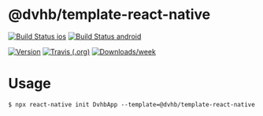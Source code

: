 # @dvhb/template-react-native 

[![Build Status ios](https://img.shields.io/bitrise/3ff11fe8457bd304/master?label=bitrise%20ios&token=lESRN9rEFFfDq92JtXs_jw)](https://app.bitrise.io/app/3ff11fe8457bd304)
[![Build Status android](https://img.shields.io/bitrise/9404add1a98b880b/master?label=bitrise%20android&token=KU_3Aj-TgyLq8MhloQn_Rw)](https://app.bitrise.io/app/9404add1a98b880b)

[![Version](https://img.shields.io/npm/v/@dvhb/template-react-native.svg)](https://npmjs.org/package/@dvhb/template-react-native)
[![Travis (.org)](https://img.shields.io/travis/dvhb/template-react-native)](https://travis-ci.org/dvhb/template-react-native) 
[![Downloads/week](https://img.shields.io/npm/dw/@dvhb/template-react-native.svg)](https://npmjs.org/package/@dvhb/template-react-native)

# Usage

```sh-session
$ npx react-native init DvhbApp --template=@dvhb/template-react-native
```
